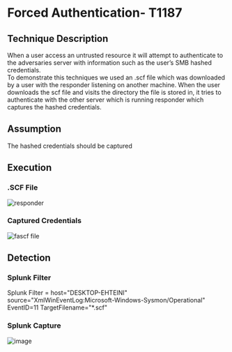# Forced Authentication- T1187

## Technique Description
When a user access an untrusted resource it will attempt to authenticate to the adversaries server with information such as the user’s SMB hashed credentials.   
To demonstrate this techniques we used an .scf file which was downloaded by a user with the responder listening on another machine. When the user downloads the scf file and visits the directory the file is stored in, it tries to authenticate with the other server which is running responder which captures the hashed credentials. 

## Assumption
The hashed credentials should be captured

## Execution
### .SCF File
![responder](https://user-images.githubusercontent.com/36422282/55609401-96c3f100-574e-11e9-99d4-dfee06da59de.JPG)

### Captured Credentials
![fascf file](https://user-images.githubusercontent.com/36422282/55609403-96c3f100-574e-11e9-8616-deb782d30681.JPG)

## Detection
### Splunk Filter
Splunk Filter = host="DESKTOP-EHTEINI" source="XmlWinEventLog:Microsoft-Windows-Sysmon/Operational" EventID=11 TargetFilename="*.scf"

### Splunk Capture
![image](https://user-images.githubusercontent.com/36422282/55609437-acd1b180-574e-11e9-90c4-e1edc85fa316.png)
